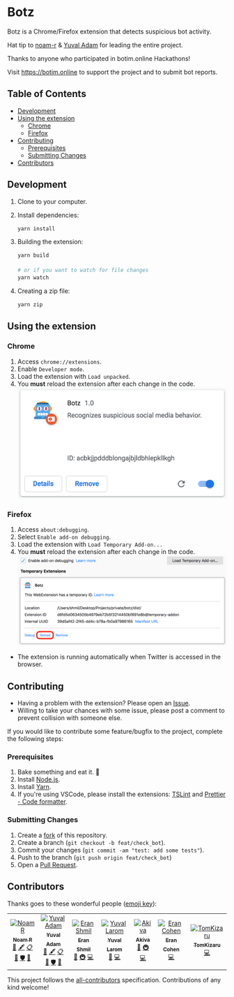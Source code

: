 # Botz

Botz is a Chrome/Firefox extension that detects suspicious bot activity.

Hat tip to [noam-r](https://github.com/noam-r) & [Yuval Adam](https://github.com/yuvadm) for leading the entire project.

Thanks to anyone who participated in botim.online Hackathons!

Visit <https://botim.online> to support the project and to submit bot reports.

## Table of Contents

- [Development](#development)
- [Using the extension](#using-the-extension)
  - [Chrome](#chrome)
  - [Firefox](#firefox)
- [Contributing](#contributing)
  - [Prerequisites](#prerequisites)
  - [Submitting Changes](#submitting-changes)
- [Contributors](#contributors)

## Development

1. Clone to your computer.
1. Install dependencies:

   ```bash
   yarn install
   ```

1. Building the extension:

   ```bash
   yarn build

   # or if you want to watch for file changes
   yarn watch
   ```

1. Creating a zip file:

   ```bash
   yarn zip
   ```

## Using the extension

### Chrome

1. Access `chrome://extensions`.
1. Enable `Developer mode`.
1. Load the extension with `Load unpacked`.
1. You **must** reload the extension after each change in the code.
   <img src="assets/chrome.png" width="500" />

### Firefox

1. Access `about:debugging`.
2. Select `Enable add-on debugging`.
3. Load the extension with `Load Temporary Add-on...`
4. You **must** reload the extension after each change in the code.
   ![Firefox](assets/firefox.png)

- The extension is running automatically when Twitter is accessed in the browser.

## Contributing

- Having a problem with the extension? Please open an [Issue](https://github.com/botimonline/botz/issues/new).
- Willing to take your chances with some issue, please post a comment to prevent collision with someone else.

If you would like to contribute some feature/bugfix to the project, complete the following steps:

### Prerequisites

1. Bake something and eat it. :bread:
1. Install [Node.js](https://nodejs.org/en/download/).
1. Install [Yarn](https://yarnpkg.com/lang/en/docs/install/).
1. If you're using VSCode, please install the extensions: [TSLint](https://marketplace.visualstudio.com/items?itemName=ms-vscode.vscode-typescript-tslint-plugin) and [Prettier - Code formatter](https://marketplace.visualstudio.com/items?itemName=esbenp.prettier-vscode).

### Submitting Changes

1. Create a [fork](https://github.com/botimonline/botz/fork) of this repository.
2. Create a branch (`git checkout -b feat/check_bot`).
3. Commit your changes (`git commit -am "test: add some tests"`).
4. Push to the branch (`git push origin feat/check_bot`)
5. Open a [Pull Request](https://github.com/botimonline/botz/compare).

## Contributors

Thanks goes to these wonderful people ([emoji key](https://allcontributors.org/docs/en/emoji-key)):

<!-- ALL-CONTRIBUTORS-LIST:START - Do not remove or modify this section -->
<!-- prettier-ignore -->
<table><tr><td align="center"><a href="https://b48.club"><img src="https://avatars0.githubusercontent.com/u/23420607?v=4" width="36px;" alt="Noam R"/><br /><sub><b>Noam R</b></sub></a><br /><a href="#business-noam-r" title="Business development">💼</a> <a href="#content-noam-r" title="Content">🖋</a> <a href="#eventOrganizing-noam-r" title="Event Organizing">📋</a> <a href="#ideas-noam-r" title="Ideas, Planning, & Feedback">🤔</a> <a href="#security-noam-r" title="Security">🛡️</a> <a href="#talk-noam-r" title="Talks">📢</a></td><td align="center"><a href="https://yuv.al"><img src="https://avatars2.githubusercontent.com/u/315080?v=4" width="36px;" alt="Yuval Adam"/><br /><sub><b>Yuval Adam</b></sub></a><br /><a href="#business-yuvadm" title="Business development">💼</a> <a href="#content-yuvadm" title="Content">🖋</a> <a href="#eventOrganizing-yuvadm" title="Event Organizing">📋</a> <a href="#ideas-yuvadm" title="Ideas, Planning, & Feedback">🤔</a> <a href="#security-yuvadm" title="Security">🛡️</a> <a href="#talk-yuvadm" title="Talks">📢</a></td><td align="center"><a href="https://twitter.com/eranshmil"><img src="https://avatars0.githubusercontent.com/u/9721664?v=4" width="36px;" alt="Eran Shmil"/><br /><sub><b>Eran Shmil</b></sub></a><br /><a href="#ideas-eranshmil" title="Ideas, Planning, & Feedback">🤔</a> <a href="#infra-eranshmil" title="Infrastructure (Hosting, Build-Tools, etc)">🚇</a> <a href="https://github.com/botim.online/botz/commits?author=eranshmil" title="Code">💻</a></td><td align="center"><a href="https://twitter.com/ylarom"><img src="https://avatars2.githubusercontent.com/u/3155058?s=460&v=4" width="36px;" alt="Yuval Larom"/><br /><sub><b>Yuval Larom</b></sub></a><br /><a href="#ideas-ylarom" title="Ideas, Planning, & Feedback">🤔</a> <a href="https://github.com/botim.online/botz/commits?author=ylarom" title="Code">💻</a></td><td align="center"><a href="http://t35t37.wordpress.com/"><img src="https://avatars2.githubusercontent.com/u/1175033?v=4" width="36px;" alt="Akiva"/><br /><sub><b>Akiva</b></sub></a><br /><a href="#ideas-abloch" title="Ideas, Planning, & Feedback">🤔</a> <a href="#infra-abloch" title="Infrastructure (Hosting, Build-Tools, etc)">🚇</a> <a href="https://github.com/botim.online/botz/commits?author=abloch" title="Code">💻</a></td><td align="center"><a href="https://github.com/ceranco"><img src="https://avatars2.githubusercontent.com/u/22302978?v=4" width="36px;" alt="Eran Cohen"/><br /><sub><b>Eran Cohen</b></sub></a><br /><a href="https://github.com/botim.online/botz/commits?author=ceranco" title="Code">💻</a></td><td align="center"><a href="https://github.com/TomKizaru"><img src="https://avatars0.githubusercontent.com/u/18573920?v=4" width="36px;" alt="TomKizaru"/><br /><sub><b>TomKizaru</b></sub></a><br /><a href="https://github.com/botim.online/botz/commits?author=TomKizaru" title="Code">💻</a></td></tr></table>

<!-- ALL-CONTRIBUTORS-LIST:END -->

This project follows the [all-contributors](https://github.com/all-contributors/all-contributors) specification. Contributions of any kind welcome!
